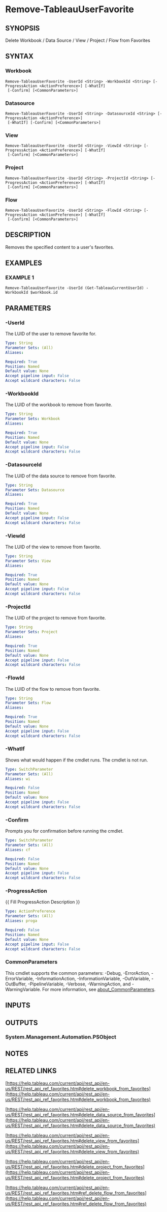 # Remove-TableauUserFavorite

## SYNOPSIS
Delete Workbook / Data Source / View / Project / Flow from Favorites

## SYNTAX

### Workbook
```
Remove-TableauUserFavorite -UserId <String> -WorkbookId <String> [-ProgressAction <ActionPreference>] [-WhatIf]
 [-Confirm] [<CommonParameters>]
```

### Datasource
```
Remove-TableauUserFavorite -UserId <String> -DatasourceId <String> [-ProgressAction <ActionPreference>]
 [-WhatIf] [-Confirm] [<CommonParameters>]
```

### View
```
Remove-TableauUserFavorite -UserId <String> -ViewId <String> [-ProgressAction <ActionPreference>] [-WhatIf]
 [-Confirm] [<CommonParameters>]
```

### Project
```
Remove-TableauUserFavorite -UserId <String> -ProjectId <String> [-ProgressAction <ActionPreference>] [-WhatIf]
 [-Confirm] [<CommonParameters>]
```

### Flow
```
Remove-TableauUserFavorite -UserId <String> -FlowId <String> [-ProgressAction <ActionPreference>] [-WhatIf]
 [-Confirm] [<CommonParameters>]
```

## DESCRIPTION
Removes the specified content to a user's favorites.

## EXAMPLES

### EXAMPLE 1
```
Remove-TableauUserFavorite -UserId (Get-TableauCurrentUserId) -WorkbookId $workbook.id
```

## PARAMETERS

### -UserId
The LUID of the user to remove favorite for.

```yaml
Type: String
Parameter Sets: (All)
Aliases:

Required: True
Position: Named
Default value: None
Accept pipeline input: False
Accept wildcard characters: False
```

### -WorkbookId
The LUID of the workbook to remove from favorite.

```yaml
Type: String
Parameter Sets: Workbook
Aliases:

Required: True
Position: Named
Default value: None
Accept pipeline input: False
Accept wildcard characters: False
```

### -DatasourceId
The LUID of the data source to remove from favorite.

```yaml
Type: String
Parameter Sets: Datasource
Aliases:

Required: True
Position: Named
Default value: None
Accept pipeline input: False
Accept wildcard characters: False
```

### -ViewId
The LUID of the view to remove from favorite.

```yaml
Type: String
Parameter Sets: View
Aliases:

Required: True
Position: Named
Default value: None
Accept pipeline input: False
Accept wildcard characters: False
```

### -ProjectId
The LUID of the project to remove from favorite.

```yaml
Type: String
Parameter Sets: Project
Aliases:

Required: True
Position: Named
Default value: None
Accept pipeline input: False
Accept wildcard characters: False
```

### -FlowId
The LUID of the flow to remove from favorite.

```yaml
Type: String
Parameter Sets: Flow
Aliases:

Required: True
Position: Named
Default value: None
Accept pipeline input: False
Accept wildcard characters: False
```

### -WhatIf
Shows what would happen if the cmdlet runs.
The cmdlet is not run.

```yaml
Type: SwitchParameter
Parameter Sets: (All)
Aliases: wi

Required: False
Position: Named
Default value: None
Accept pipeline input: False
Accept wildcard characters: False
```

### -Confirm
Prompts you for confirmation before running the cmdlet.

```yaml
Type: SwitchParameter
Parameter Sets: (All)
Aliases: cf

Required: False
Position: Named
Default value: None
Accept pipeline input: False
Accept wildcard characters: False
```

### -ProgressAction
{{ Fill ProgressAction Description }}

```yaml
Type: ActionPreference
Parameter Sets: (All)
Aliases: proga

Required: False
Position: Named
Default value: None
Accept pipeline input: False
Accept wildcard characters: False
```

### CommonParameters
This cmdlet supports the common parameters: -Debug, -ErrorAction, -ErrorVariable, -InformationAction, -InformationVariable, -OutVariable, -OutBuffer, -PipelineVariable, -Verbose, -WarningAction, and -WarningVariable. For more information, see [about_CommonParameters](http://go.microsoft.com/fwlink/?LinkID=113216).

## INPUTS

## OUTPUTS

### System.Management.Automation.PSObject
## NOTES

## RELATED LINKS

[https://help.tableau.com/current/api/rest_api/en-us/REST/rest_api_ref_favorites.htm#delete_workbook_from_favorites](https://help.tableau.com/current/api/rest_api/en-us/REST/rest_api_ref_favorites.htm#delete_workbook_from_favorites)

[https://help.tableau.com/current/api/rest_api/en-us/REST/rest_api_ref_favorites.htm#delete_data_source_from_favorites](https://help.tableau.com/current/api/rest_api/en-us/REST/rest_api_ref_favorites.htm#delete_data_source_from_favorites)

[https://help.tableau.com/current/api/rest_api/en-us/REST/rest_api_ref_favorites.htm#delete_view_from_favorites](https://help.tableau.com/current/api/rest_api/en-us/REST/rest_api_ref_favorites.htm#delete_view_from_favorites)

[https://help.tableau.com/current/api/rest_api/en-us/REST/rest_api_ref_favorites.htm#delete_project_from_favorites](https://help.tableau.com/current/api/rest_api/en-us/REST/rest_api_ref_favorites.htm#delete_project_from_favorites)

[https://help.tableau.com/current/api/rest_api/en-us/REST/rest_api_ref_favorites.htm#ref_delete_flow_from_favorites](https://help.tableau.com/current/api/rest_api/en-us/REST/rest_api_ref_favorites.htm#ref_delete_flow_from_favorites)

